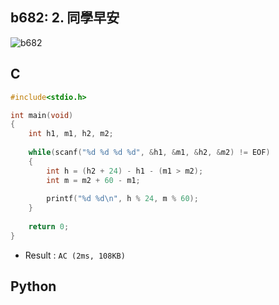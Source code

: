 ## b682: 2. 同學早安
![b682]()

## C
```C
#include<stdio.h>

int main(void)
{
	int h1, m1, h2, m2;
	
	while(scanf("%d %d %d %d", &h1, &m1, &h2, &m2) != EOF)
	{
		int h = (h2 + 24) - h1 - (m1 > m2);
		int m = m2 + 60 - m1;
		
		printf("%d %d\n", h % 24, m % 60);
	}
	
	return 0;
}
```
 * Result : `AC (2ms, 108KB)`

## Python
